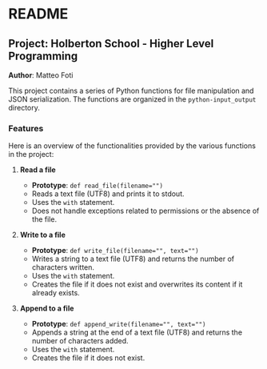 # README

## Project: Holberton School - Higher Level Programming

**Author**: Matteo Foti

This project contains a series of Python functions for file manipulation and JSON serialization. The functions are organized in the `python-input_output` directory.

### Features

Here is an overview of the functionalities provided by the various functions in the project:

1. **Read a file**
   - **Prototype**: `def read_file(filename="")`
   - Reads a text file (UTF8) and prints it to stdout.
   - Uses the `with` statement.
   - Does not handle exceptions related to permissions or the absence of the file.

2. **Write to a file**
   - **Prototype**: `def write_file(filename="", text="")`
   - Writes a string to a text file (UTF8) and returns the number of characters written.
   - Uses the `with` statement.
   - Creates the file if it does not exist and overwrites its content if it already exists.

3. **Append to a file**
   - **Prototype**: `def append_write(filename="", text="")`
   - Appends a string at the end of a text file (UTF8) and returns the number of characters added.
   - Uses the `with` statement.
   - Creates the file if it does not exist.
